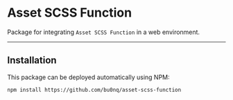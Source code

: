 # Asset SCSS Function

Package for integrating `Asset SCSS Function` in a web environment.

___

## Installation

This package can be deployed automatically using NPM:

```
npm install https://github.com/bu0nq/asset-scss-function
```
